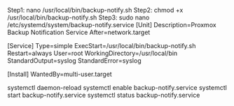 Step1:
nano /usr/local/bin/backup-notify.sh
Step2:
chmod +x /usr/local/bin/backup-notify.sh
Step3:
sudo nano /etc/systemd/system/backup-notify.service
[Unit]
Description=Proxmox Backup Notification Service
After=network.target

[Service]
Type=simple
ExecStart=/usr/local/bin/backup-notify.sh
Restart=always
User=root
WorkingDirectory=/usr/local/bin
StandardOutput=syslog
StandardError=syslog

[Install]
WantedBy=multi-user.target


systemctl daemon-reload
systemctl enable backup-notify.service
systemctl start backup-notify.service
systemctl status backup-notify.service
